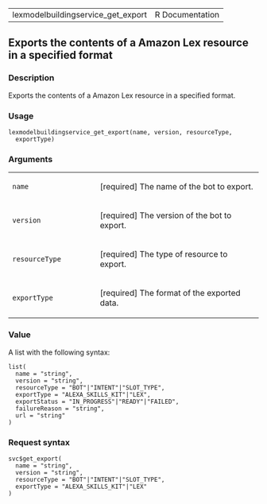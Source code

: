 <table style="width: 100%;">
<tbody>
<tr class="odd">
<td>lexmodelbuildingservice_get_export</td>
<td style="text-align: right;">R Documentation</td>
</tr>
</tbody>
</table>

## Exports the contents of a Amazon Lex resource in a specified format

### Description

Exports the contents of a Amazon Lex resource in a specified format.

### Usage

    lexmodelbuildingservice_get_export(name, version, resourceType,
      exportType)

### Arguments

<table>
<colgroup>
<col style="width: 35%" />
<col style="width: 65%" />
</colgroup>
<tbody>
<tr class="odd">
<td><code
id="lexmodelbuildingservice_get_export_:_name">name</code></td>
<td><p>[required] The name of the bot to export.</p></td>
</tr>
<tr class="even">
<td><code
id="lexmodelbuildingservice_get_export_:_version">version</code></td>
<td><p>[required] The version of the bot to export.</p></td>
</tr>
<tr class="odd">
<td><code
id="lexmodelbuildingservice_get_export_:_resourceType">resourceType</code></td>
<td><p>[required] The type of resource to export.</p></td>
</tr>
<tr class="even">
<td><code
id="lexmodelbuildingservice_get_export_:_exportType">exportType</code></td>
<td><p>[required] The format of the exported data.</p></td>
</tr>
</tbody>
</table>

### Value

A list with the following syntax:

    list(
      name = "string",
      version = "string",
      resourceType = "BOT"|"INTENT"|"SLOT_TYPE",
      exportType = "ALEXA_SKILLS_KIT"|"LEX",
      exportStatus = "IN_PROGRESS"|"READY"|"FAILED",
      failureReason = "string",
      url = "string"
    )

### Request syntax

    svc$get_export(
      name = "string",
      version = "string",
      resourceType = "BOT"|"INTENT"|"SLOT_TYPE",
      exportType = "ALEXA_SKILLS_KIT"|"LEX"
    )
